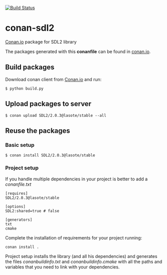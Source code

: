 [![Build Status](https://travis-ci.org/lasote/conan-sdl2.svg)](https://travis-ci.org/lasote/conan-sdl2)


# conan-sdl2

[Conan.io](https://conan.io) package for SDL2 library

The packages generated with this **conanfile** can be found in [conan.io](https://conan.io/source/SDL2/2.0.3/lasote/stable).

## Build packages

Download conan client from [Conan.io](https://conan.io) and run:

    $ python build.py

## Upload packages to server

    $ conan upload SDL2/2.0.3@lasote/stable --all
    
## Reuse the packages

### Basic setup

    $ conan install SDL2/2.0.3@lasote/stable
    
### Project setup

If you handle multiple dependencies in your project is better to add a *conanfile.txt*
    
    [requires]
    SDL2/2.0.3@lasote/stable

    [options]
    SDL2:shared=true # false
    
    [generators]
    txt
    cmake

Complete the installation of requirements for your project running:</small></span>

    conan install .

Project setup installs the library (and all his dependencies) and generates the files *conanbuildinfo.txt* and *conanbuildinfo.cmake* with all the paths and variables that you need to link with your dependencies.
